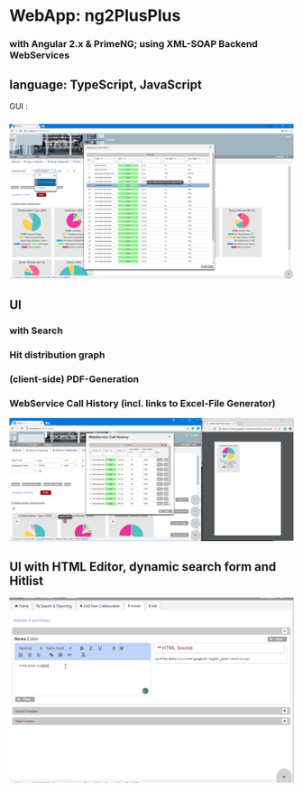 # WebApp: ng2PlusPlus
### with Angular 2.x & PrimeNG; using XML-SOAP Backend WebServices
## language: TypeScript, JavaScript

GUI :
#####

![ng2plusplus](https://raw.githubusercontent.com/privet56/ng2PlusPlus/master/ng2plusplus.png)

## UI
### with Search
### Hit distribution graph
### (client-side) PDF-Generation
### WebService Call History (incl. links to Excel-File Generator)

![ng2plusplus2](https://raw.githubusercontent.com/privet56/ng2PlusPlus/master/ng2plusplus.2.png)

## UI with HTML Editor, dynamic search form and Hitlist

![ng2plusplusinmotion](https://raw.githubusercontent.com/privet56/ng2PlusPlus/master/ngplusplus.in.motion.gif)
